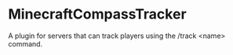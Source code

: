 # MinecraftCompassTracker
A plugin for servers that can track players using the /track &lt;name> command.
